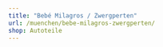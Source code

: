 ```yaml
---
title: "Bebé Milagros / Zwergperten"
url: /muenchen/bebe-milagros-zwergperten/
shop: Autoteile
---
```

